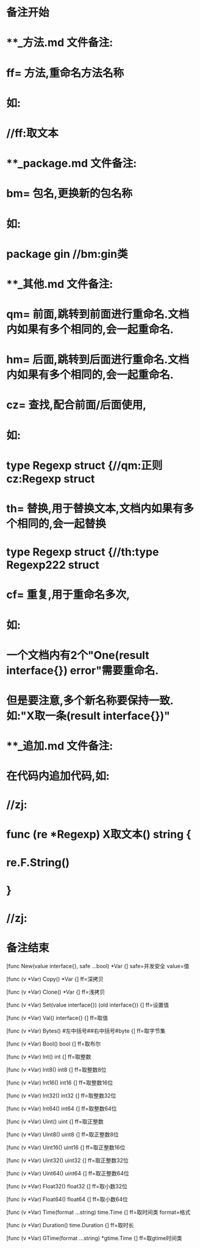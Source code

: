 # 备注开始
# **_方法.md 文件备注:
# ff= 方法,重命名方法名称
# 如:
# //ff:取文本

# **_package.md 文件备注:
# bm= 包名,更换新的包名称 
# 如: 
# package gin //bm:gin类

# **_其他.md 文件备注:
# qm= 前面,跳转到前面进行重命名.文档内如果有多个相同的,会一起重命名.
# hm= 后面,跳转到后面进行重命名.文档内如果有多个相同的,会一起重命名.
# cz= 查找,配合前面/后面使用,
# 如:
# type Regexp struct {//qm:正则 cz:Regexp struct
#
# th= 替换,用于替换文本,文档内如果有多个相同的,会一起替换
# type Regexp struct {//th:type Regexp222 struct
#
# cf= 重复,用于重命名多次,
# 如: 
# 一个文档内有2个"One(result interface{}) error"需要重命名.
# 但是要注意,多个新名称要保持一致. 如:"X取一条(result interface{})"

# **_追加.md 文件备注:
# 在代码内追加代码,如:
# //zj:
# func (re *Regexp) X取文本() string { 
#    re.F.String()
# }
# //zj:
# 备注结束

[func New(value interface{}, safe ...bool) *Var {]
safe=并发安全
value=值

[func (v *Var) Copy() *Var {]
ff=深拷贝

[func (v *Var) Clone() *Var {]
ff=浅拷贝

[func (v *Var) Set(value interface{}) (old interface{}) {]
ff=设置值

[func (v *Var) Val() interface{} {]
ff=取值

[func (v *Var) Bytes() #左中括号##右中括号#byte {]
ff=取字节集

[func (v *Var) Bool() bool {]
ff=取布尔

[func (v *Var) Int() int {]
ff=取整数

[func (v *Var) Int8() int8 {]
ff=取整数8位

[func (v *Var) Int16() int16 {]
ff=取整数16位

[func (v *Var) Int32() int32 {]
ff=取整数32位

[func (v *Var) Int64() int64 {]
ff=取整数64位

[func (v *Var) Uint() uint {]
ff=取正整数

[func (v *Var) Uint8() uint8 {]
ff=取正整数8位

[func (v *Var) Uint16() uint16 {]
ff=取正整数16位

[func (v *Var) Uint32() uint32 {]
ff=取正整数32位

[func (v *Var) Uint64() uint64 {]
ff=取正整数64位

[func (v *Var) Float32() float32 {]
ff=取小数32位

[func (v *Var) Float64() float64 {]
ff=取小数64位

[func (v *Var) Time(format ...string) time.Time {]
ff=取时间类
format=格式

[func (v *Var) Duration() time.Duration {]
ff=取时长

[func (v *Var) GTime(format ...string) *gtime.Time {]
ff=取gtime时间类
